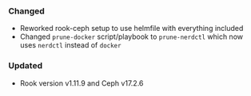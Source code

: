 ### Changed

- Reworked rook-ceph setup to use helmfile with everything included
- Changed `prune-docker` script/playbook to `prune-nerdctl` which now uses `nerdctl` instead of `docker`

### Updated

- Rook version v1.11.9 and Ceph v17.2.6
